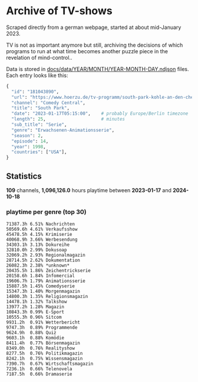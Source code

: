 # Archive of TV-shows

Scraped directly from a german webpage, started at about mid-January 2023.

TV is not as important anymore but still, archiving the decisions of which programs to run at what time
becomes another puzzle piece in the revelation of mind-control.. 

Data is stored in [docs/data/YEAR/MONTH/YEAR-MONTH-DAY.ndjson](docs/data/) files. 
Each entry looks like this:

```python
{
  "id": "181043890", 
  "url": "https://www.hoerzu.de/tv-programm/south-park-kohle-an-den-chefkoch/bid_181043890/", 
  "channel": "Comedy Central", 
  "title": "South Park", 
  "date": "2023-01-17T05:15:00",    # probably Europe/Berlin timezone 
  "length": 25,                     # minutes 
  "sub_title": "Serie", 
  "genre": "Erwachsenen-Animationsserie", 
  "season": 2, 
  "episode": 14, 
  "year": 1998, 
  "countries": ["USA"],
}
```

## Statistics

**109** channels, **1,096,126.0** hours playtime between **2023-01-17** and **2024-10-18**


### playtime per genre (top 30)

    71387.3h 6.51% Nachrichten
    50569.6h 4.61% Verkaufsshow
    45478.5h 4.15% Krimiserie
    40068.9h 3.66% Werbesendung
    34303.1h 3.13% Dokureihe
    32810.0h 2.99% Dokusoap
    32069.2h 2.93% Regionalmagazin
    28714.5h 2.62% Dokumentation
    26082.3h 2.38% *unknown*
    20435.5h 1.86% Zeichentrickserie
    20158.6h 1.84% Infomercial
    19606.7h 1.79% Animationsserie
    15887.5h 1.45% Comedyserie
    15347.3h 1.40% Morgenmagazin
    14800.3h 1.35% Religionsmagazin
    14478.1h 1.32% Talkshow
    13977.2h 1.28% Magazin
    10843.3h 0.99% E-Sport
    10555.3h 0.96% Sitcom
    9931.2h  0.91% Wetterbericht
    9747.3h  0.89% Programmende
    9624.9h  0.88% Quiz
    9603.1h  0.88% Komödie
    8411.4h  0.77% Börsenmagazin
    8349.0h  0.76% Realityshow
    8277.5h  0.76% Politikmagazin
    8242.1h  0.75% Wissensmagazin
    7390.7h  0.67% Wirtschaftsmagazin
    7236.1h  0.66% Telenovela
    7187.5h  0.66% Dramaserie
